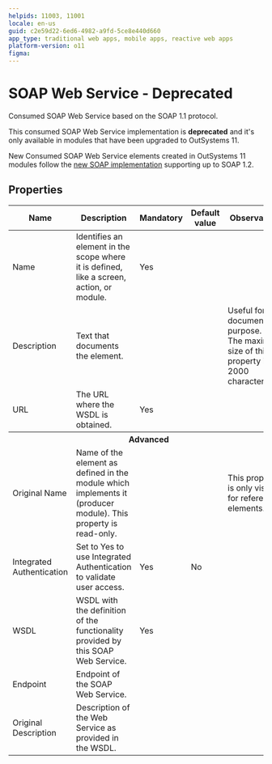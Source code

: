```yaml
---
helpids: 11003, 11001
locale: en-us
guid: c2e59d22-6ed6-4982-a9fd-5ce8e440d660
app_type: traditional web apps, mobile apps, reactive web apps
platform-version: o11
figma:
---
```


# SOAP Web Service - Deprecated

Consumed SOAP Web Service based on the SOAP 1.1 protocol.  

<div class="info" markdown="1">

This consumed SOAP Web Service implementation is **deprecated** and it's only available in modules that have been upgraded to OutSystems 11. 

New Consumed SOAP Web Service elements created in OutSystems 11 modules follow the [new SOAP implementation](<servicestudio-plugin-soap-soapclient.md>) supporting up to SOAP 1.2.

</div>

## Properties

<table markdown="1">
<thead>
<tr>
<th>Name</th>
<th>Description</th>
<th>Mandatory</th>
<th>Default value</th>
<th>Observations</th>
</tr>
</thead>
<tbody>
<tr>
<td title="Name">Name</td>
<td>Identifies an element in the scope where it is defined, like a screen, action, or module.</td>
<td>Yes</td>
<td></td>
<td></td>
</tr>
<tr>
<td title="Description">Description</td>
<td>Text that documents the element.</td>
<td></td>
<td></td>
<td>Useful for documentation purpose.<br/>The maximum size of this property is 2000 characters.</td>
</tr>
<tr>
<td title="URL">URL</td>
<td>The URL where the WSDL is obtained.</td>
<td>Yes</td>
<td></td>
<td></td>
</tr>
<tr >
<th colspan="5">Advanced</th>
</tr>
<tr>
<td title="Original Name">Original Name</td>
<td>Name of the element as defined in the module which implements it (producer module). This property is read-only.</td>
<td></td>
<td></td>
<td>This property is only visible for referenced elements.</td>
</tr>
<tr>
<td title="Integrated Authentication">Integrated Authentication</td>
<td>Set to Yes to use Integrated Authentication to validate user access.</td>
<td>Yes</td>
<td>No</td>
<td></td>
</tr>
<tr>
<td title="WSDL">WSDL</td>
<td>WSDL with the definition of the functionality provided by this SOAP Web Service.</td>
<td>Yes</td>
<td></td>
<td></td>
</tr>
<tr>
<td title="Endpoint">Endpoint</td>
<td>Endpoint of the SOAP Web Service.</td>
<td></td>
<td></td>
<td></td>
</tr>
<tr>
<td title="Original Description">Original Description</td>
<td>Description of the Web Service as provided in the WSDL.</td>
<td></td>
<td></td>
<td></td>
</tr>
</tbody>
</table>

